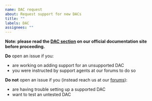 ```yaml
---
name: DAC request
about: Request support for new DACs
title: ""
labels: DAC
assignees: ""
---
```


**Note: please read the [DAC section](https://balena-labs-projects.github.io/balena-sound/audio-interfaces#dac-boards) on our official documentation site before proceeding.**

**Do** open an issue if you:

- are working on adding support for an unsupported DAC
- you were instructed by support agents at our forums to do so

**Do not** open an issue if you (instead reach us at our [forums](https://forums.balena.io/)):

- are having trouble setting up a supported DAC
- want to test an untested DAC
